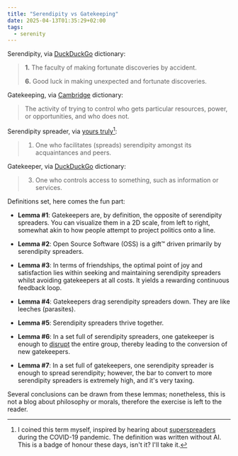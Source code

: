 ```yaml
---
title: "Serendipity vs Gatekeeping"
date: 2025-04-13T01:35:29+02:00
tags:
  - serenity
---
```


Serendipity, via
[DuckDuckGo](https://duckduckgo.com/?q=serendipity+definition&ia=web&iax=definition) dictionary:

> **1.** The faculty of making fortunate discoveries by accident.
>
> **6.** Good luck in making unexpected and fortunate discoveries.

Gatekeeping, via
[Cambridge](https://dictionary.cambridge.org/dictionary/english/gatekeeping)
dictionary:

> The activity of trying to control who gets particular resources, power, or
> opportunities, and who does not.

Serendipity spreader, via [yours truly](https://perrotta.dev/)[^1]:

> 1. One who facilitates (spreads) serendipity amongst its acquaintances and
>    peers.

Gatekeeper, via [DuckDuckGo](https://duckduckgo.com/?q=gatekeeper+define&ia=web)
dictionary:

> 3. One who controls access to something, such as information or services.

Definitions set, here comes the fun part:

- **Lemma #1**: Gatekeepers are, by definition, the opposite of serendipity
spreaders. You can visualize them in a 2D scale, from left to right, somewhat
akin to how people attempt to project politics onto a line.

- **Lemma #2**: Open Source Software (OSS) is a gift™ driven primarily by
serendipity spreaders.

- **Lemma #3**: In terms of friendships, the optimal point of joy and
  satisfaction lies within seeking and maintaining serendipity spreaders whilst
  avoiding gatekeepers at all costs. It yields a rewarding continuous feedback
  loop.

- **Lemma #4**: Gatekeepers drag serendipity spreaders down. They are like
  leeches (parasites).

- **Lemma #5**: Serendipity spreaders thrive together.

- **Lemma #6**: In a set full of serendipity spreaders, one gatekeeper is enough
  to [disrupt](https://en.wikipedia.org/wiki/Paradox_of_tolerance) the entire
  group, thereby leading to the conversion of new gatekeepers.

- **Lemma #7**: In a set full of gatekeepers, one serendipity spreader is enough
  to spread serendipity; however, the bar to convert to more serendipity
  spreaders is extremely high, and it's very taxing.

Several conclusions can be drawn from these lemmas; nonetheless, this is not a
blog about philosophy or morals, therefore the exercise is left to the reader.


[^1]: I coined this term myself, inspired by hearing about
    [superspreaders](https://en.wikipedia.org/wiki/Superspreading_event) during
    the COVID-19 pandemic. The definition was written without AI. This is a
    badge of honour these days, isn't it? I'll take it.
